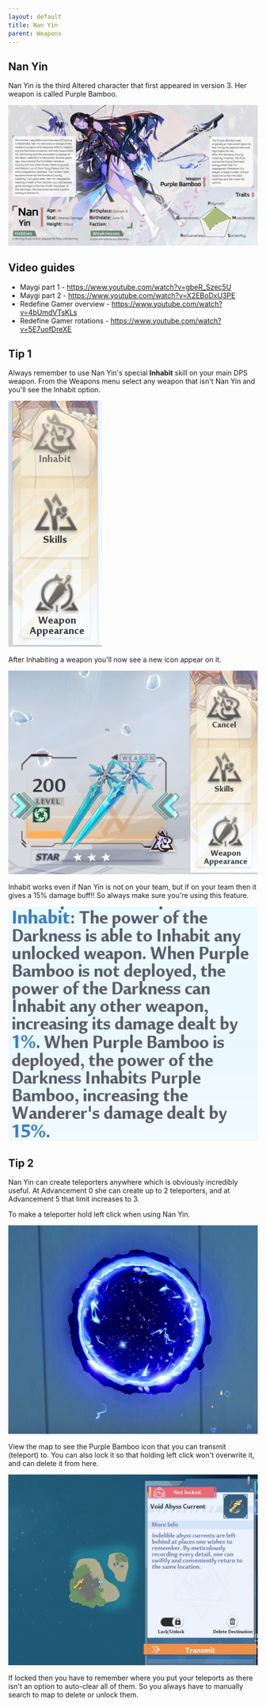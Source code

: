 ```yaml
---
layout: default
title: Nan Yin
parent: Weapons
---
```


## Nan Yin
Nan Yin is the third Altered character that first appeared in version 3. Her weapon is called Purple Bamboo.

![](images/nan_yin_profile.jpg)

## Video guides

- Maygi part 1 - https://www.youtube.com/watch?v=gbeR_Szec5U
- Maygi part 2 - https://www.youtube.com/watch?v=X2EBoDxU3PE
- Redefine Gamer overview - https://www.youtube.com/watch?v=4bUmdVTsKLs
- Redefine Gamer rotations - https://www.youtube.com/watch?v=5E7uofDreXE

## Tip 1
Always remember to use Nan Yin's special **Inhabit** skill on your main DPS weapon. From the Weapons menu select any weapon that isn't Nan Yin and you'll see the Inhabit option.

![](images/nan_inhabit.jpg)

After Inhabiting a weapon you'll now see a new icon appear on it.

![](images/nan_inhabit_applied.jpg)

Inhabit works even if Nan Yin is not on your team, but if on your team then it gives a 15% damage buff!! So always make sure you're using this feature.

![](images/nan_inhabit_description.jpg)


## Tip 2
Nan Yin can create teleporters anywhere which is obviously incredibly useful. At Advancement 0 she can create up to 2 teleporters, and at Advancement 5 that limit increases to 3.

To make a teleporter hold left click when using Nan Yin.

![](images/nan_portal.jpg)

View the map to see the Purple Bamboo icon that you can transmit (teleport) to. You can also lock it so that holding left click won't overwrite it, and can delete it from here.

![](images/nan_tp_map.jpg)

If locked then you have to remember where you put your teleports as there isn't an option to auto-clear all of them. So you always have to manually search to map to delete or unlock them.